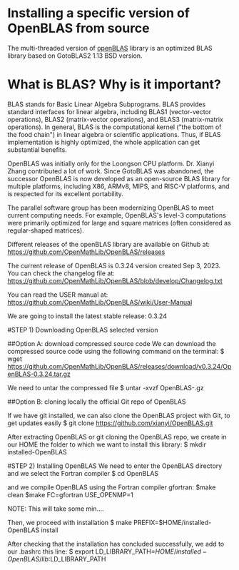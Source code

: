 # Installing a specific version of OpenBLAS from source

The multi-threaded version of [openBLAS](https://www.openblas.it) library 
is an optimized BLAS library based on GotoBLAS2 1.13 BSD version.

# What is BLAS? Why is it important?
BLAS stands for Basic Linear Algebra Subprograms. BLAS provides standard interfaces for linear algebra, including BLAS1 (vector-vector operations), BLAS2 (matrix-vector operations), and BLAS3 (matrix-matrix operations). In general, BLAS is the computational kernel ("the bottom of the food chain") in linear algebra or scientific applications. Thus, if BLAS implementation is highly optimized, the whole application can get substantial benefits.

OpenBLAS was initially only for the Loongson CPU platform. Dr. Xianyi Zhang contributed a lot of work. Since GotoBLAS was abandoned, the successor OpenBLAS is now developed as an open-source BLAS library for multiple platforms, including X86, ARMv8, MIPS, and RISC-V platforms, and is respected for its excellent portability.

The parallel software group has been modernizing OpenBLAS to meet current computing needs. For example, OpenBLAS's level-3 computations were primarily optimized for large and square matrices (often considered as regular-shaped matrices). 


Different releases of the openBLAS library are available on Github at:
https://github.com/OpenMathLib/OpenBLAS/releases

The current release of OpenBLAS is 0.3.24 version created Sep 3, 2023. You can check the changelog file at:
https://github.com/OpenMathLib/OpenBLAS/blob/develop/Changelog.txt

You can read the USER manual at:
https://github.com/OpenMathLib/OpenBLAS/wiki/User-Manual


We are going to install the latest stable release: 0.3.24

#STEP 1) Downloading OpenBLAS selected version

##Option A: download compressed source code
We can download the compressed source code using the following command on the terminal:
$ wget https://github.com/OpenMathLib/OpenBLAS/releases/download/v0.3.24/OpenBLAS-0.3.24.tar.gz

We need to untar the compressed file
$ untar -xvzf OpenBLAS-.gz

##Option B: cloning locally the official Git repo of OpenBLAS 

If we have git installed, we can also clone the OpenBLAS project with Git, to get updates easily
$ git clone https://github.com/xianyi/OpenBLAS.git

After extracting OpenBLAS or git cloning the OpenBLAS repo,
we create in our HOME the folder to which we want to install this library:
$ mkdir installed-OpenBLAS 

#STEP 2) Installing OpenBLAS
We need to enter the OpenBLAS directory and we select the Fortran compiler
$ cd OpenBLAS 

and we compile OpenBLAS using the Fortran compiler gfortran:
$make clean
$make FC=gfortran USE_OPENMP=1

NOTE: This will take some min....

Then, we proceed with installation
$ make PREFIX=$HOME/installed-OpenBLAS install


After checking that the installation has concluded successfully,  we add to our .bashrc
this line:
$ export LD_LIBRARY_PATH=$HOME/installed-OpenBLAS/lib:$LD_LIBRARY_PATH 

